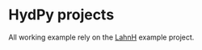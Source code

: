 # HydPy projects

All working example rely on the [LahnH](https://hydpy-dev.github.io/hydpy/master/examples.html#hydpy.examples.prepare_full_example_1)
 example project.